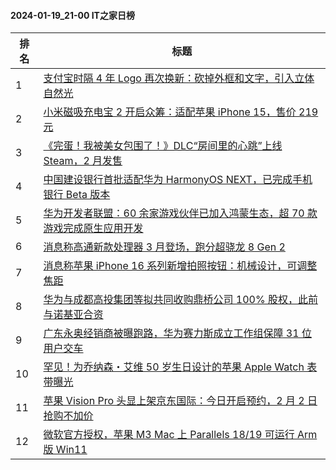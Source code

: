 #### 2024-01-19_21-00  IT之家日榜

| 排名 | 标题|
| --- | ---|
| 1 | [支付宝时隔 4 年 Logo 再次换新：砍掉外框和文字，引入立体自然光](https://www.ithome.com/0/746/112.htm) |
| 2 | [小米磁吸充电宝 2 开启众筹：适配苹果 iPhone 15，售价 219 元](https://www.ithome.com/0/746/068.htm) |
| 3 | [《完蛋！我被美女包围了！》DLC“房间里的心跳”上线 Steam，2 月发售](https://www.ithome.com/0/746/132.htm) |
| 4 | [中国建设银行首批适配华为 HarmonyOS NEXT，已完成手机银行 Beta 版本](https://www.ithome.com/0/746/108.htm) |
| 5 | [华为开发者联盟：60 余家游戏伙伴已加入鸿蒙生态，超 70 款游戏完成原生应用开发](https://www.ithome.com/0/746/064.htm) |
| 6 | [消息称高通新款处理器 3 月登场，跑分超骁龙 8 Gen 2](https://www.ithome.com/0/746/227.htm) |
| 7 | [消息称苹果 iPhone 16 系列新增拍照按钮：机械设计，可调整焦距](https://www.ithome.com/0/746/114.htm) |
| 8 | [华为与成都高投集团等拟共同收购鼎桥公司 100% 股权，此前与诺基亚合资](https://www.ithome.com/0/746/175.htm) |
| 9 | [广东永奥经销商被曝跑路，华为赛力斯成立工作组保障 31 位用户交车](https://www.ithome.com/0/746/187.htm) |
| 10 | [罕见！为乔纳森・艾维 50 岁生日设计的苹果 Apple Watch 表带曝光](https://www.ithome.com/0/746/063.htm) |
| 11 | [苹果 Vision Pro 头显上架京东国际：今日开启预约，2 月 2 日抢购不加价](https://www.ithome.com/0/746/115.htm) |
| 12 | [微软官方授权，苹果 M3 Mac 上 Parallels 18/19 可运行 Arm 版 Win11](https://www.ithome.com/0/746/078.htm) |
